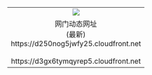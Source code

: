 ﻿<table>
  <tr></tr>
  <tr><td colspan=2 align=center><img src="https://d250nog5jwfy25.cloudfront.net/Up/oGate.jpg" /></td></tr>
  <tr><td colspan=2 align=center>网门动态网址<br/>(最新)
<br>https://d250nog5jwfy25.cloudfront.net
<br/>
<br>https://d3gx6tymqyrep5.cloudfront.net
    </td>
  </tr>
</table>
